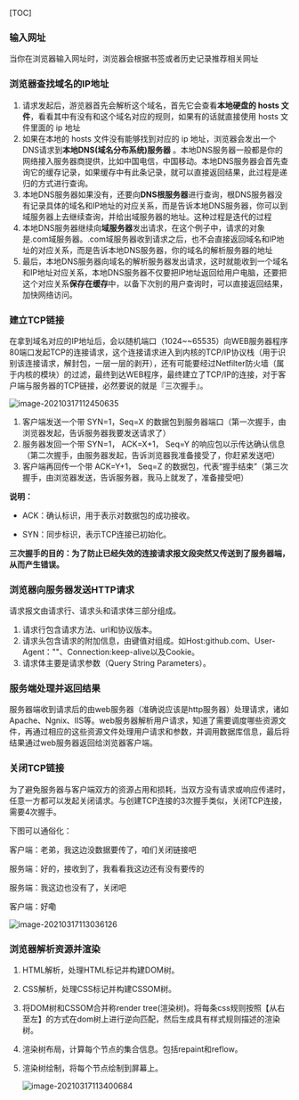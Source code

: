 [TOC]

### 输入网址

当你在浏览器输入网址时，浏览器会根据书签或者历史记录推荐相关网址

### 浏览器查找域名的IP地址

1. 请求发起后，游览器首先会解析这个域名，首先它会查看**本地硬盘的 hosts 文件**，看看其中有没有和这个域名对应的规则，如果有的话就直接使用 hosts 文件里面的 ip 地址
2. 如果在本地的 hosts 文件没有能够找到对应的 ip 地址，浏览器会发出一个 DNS请求到**本地DNS(域名分布系统)服务器** 。本地DNS服务器一般都是你的网络接入服务器商提供，比如中国电信，中国移动。本地DNS服务器会首先查询它的缓存记录，如果缓存中有此条记录，就可以直接返回结果，此过程是递归的方式进行查询。
3. 本地DNS服务器如果没有，还要向**DNS根服务器**进行查询，根DNS服务器没有记录具体的域名和IP地址的对应关系，而是告诉本地DNS服务器，你可以到域服务器上去继续查询，并给出域服务器的地址。这种过程是迭代的过程
4. 本地DNS服务器继续向**域服务器**发出请求，在这个例子中，请求的对象是.com域服务器。.com域服务器收到请求之后，也不会直接返回域名和IP地址的对应关系，而是告诉本地DNS服务器，你的域名的解析服务器的地址
5. 最后，本地DNS服务器向域名的解析服务器发出请求，这时就能收到一个域名和IP地址对应关系，本地DNS服务器不仅要把IP地址返回给用户电脑，还要把这个对应关系**保存在缓存**中，以备下次别的用户查询时，可以直接返回结果，加快网络访问。

### 建立TCP链接

在拿到域名对应的IP地址后，会以随机端口（1024~~65535）向WEB服务器程序80端口发起TCP的连接请求，这个连接请求进入到内核的TCP/IP协议栈（用于识别该连接请求，解封包，一层一层的剥开），还有可能要经过Netfilter防火墙（属于内核的模块）的过滤，最终到达WEB程序，最终建立了TCP/IP的连接，对于客户端与服务器的TCP链接，必然要说的就是『三次握手』。

![image-20210317112450635](https://gitee.com/trastor/picture/raw/master/20210317112451.png)

1. 客户端发送一个带 SYN=1，Seq=X 的数据包到服务器端口（第一次握手，由浏览器发起，告诉服务器我要发送请求了）
2. 服务器发回一个带 SYN=1， ACK=X+1， Seq=Y 的响应包以示传达确认信息（第二次握手，由服务器发起，告诉浏览器我准备接受了，你赶紧发送吧）
3. 客户端再回传一个带 ACK=Y+1， Seq=Z 的数据包，代表“握手结束”（第三次握手，由浏览器发送，告诉服务器，我马上就发了，准备接受吧）

**说明：**

- ACK：确认标识，用于表示对数据包的成功接收。

- SYN：同步标识，表示TCP连接已初始化。

**三次握手的目的：为了防止已经失效的连接请求报文段突然又传送到了服务器端，从而产生错误。**

### 浏览器向服务器发送HTTP请求

请求报文由请求行、请求头和请求体三部分组成。

1. 请求行包含请求方法、url和协议版本。
2. 请求头包含请求的附加信息，由键值对组成。如Host:github.com、User-Agent：""、Connection:keep-alive以及Cookie。
3. 请求体主要是请求参数（Query String Parameters）。

### 服务端处理并返回结果

服务器端收到请求后的由web服务器（准确说应该是http服务器）处理请求，诸如Apache、Ngnix、IIS等。web服务器解析用户请求，知道了需要调度哪些资源文件，再通过相应的这些资源文件处理用户请求和参数，并调用数据库信息，最后将结果通过web服务器返回给浏览器客户端。

### 关闭TCP链接

为了避免服务器与客户端双方的资源占用和损耗，当双方没有请求或响应传递时，任意一方都可以发起关闭请求。与创建TCP连接的3次握手类似，关闭TCP连接，需要4次握手。

下图可以通俗化：

客户端：老弟，我这边没数据要传了，咱们关闭链接吧

服务端：好的，接收到了，我看看我这边还有没有要传的

服务端：我这边也没有了，关闭吧

客户端：好嘞

![image-20210317113036126](https://gitee.com/trastor/picture/raw/master/20210317113036.png)

### 浏览器解析资源并渲染

1. HTML解析，处理HTML标记并构建DOM树。

2. CSS解析，处理CSS标记并构建CSSOM树。

3. 将DOM树和CSSOM合并称render tree(渲染树)。将每条css规则按照【从右至左】的方式在dom树上进行逆向匹配，然后生成具有样式规则描述的渲染树。

4. 渲染树布局，计算每个节点的集合信息。包括repaint和reflow。

5. 渲染树绘制，将每个节点绘制到屏幕上。

   ![image-20210317113400684](https://gitee.com/trastor/picture/raw/master/20210317113400.png)